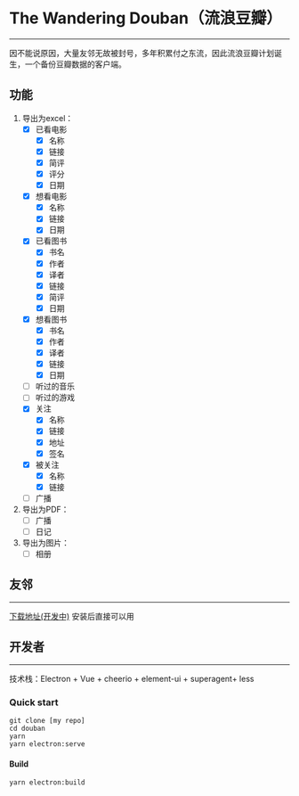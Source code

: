 # The Wandering Douban（流浪豆瓣）
---
因不能说原因，大量友邻无故被封号，多年积累付之东流，因此流浪豆瓣计划诞生，一个备份豆瓣数据的客户端。

## 功能
1. 导出为excel：
    - [x] 已看电影
        - [x] 名称
        - [x] 链接
        - [x] 简评
        - [x] 评分
        - [x] 日期
    - [x] 想看电影
        - [x] 名称
        - [x] 链接
        - [x] 日期
    - [x] 已看图书
        - [x] 书名
        - [x] 作者
        - [x] 译者
        - [x] 链接
        - [x] 简评
        - [x] 日期
    - [x] 想看图书
        - [x] 书名
        - [x] 作者
        - [x] 译者
        - [x] 链接
        - [x] 日期
    - [ ] 听过的音乐
    - [ ] 听过的游戏
    - [x] 关注
        - [x] 名称
        - [x] 链接
        - [x] 地址
        - [x] 签名
    - [x] 被关注
        - [x] 名称
        - [x] 链接

    - [ ] 广播

1. 导出为PDF：
    - [ ] 广播
    - [ ] 日记
1. 导出为图片：
    - [ ] 相册

## 友邻
---
[下载地址(开发中)](#)
安装后直接可以用

## 开发者
---
技术栈：Electron + Vue + cheerio + element-ui + superagent+ less
### Quick start
```
git clone [my repo]
cd douban
yarn
yarn electron:serve
```

#### Build
`yarn electron:build`